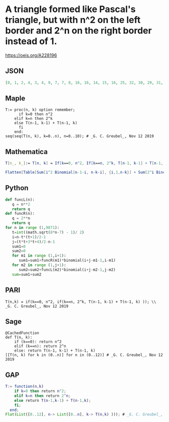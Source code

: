 # A triangle formed like Pascal's triangle, but with n^2 on the left border and 2^n on the right border instead of 1\.
https://oeis.org/A228196
## JSON
```JSON
[0, 1, 2, 4, 3, 4, 9, 7, 7, 8, 16, 16, 14, 15, 16, 25, 32, 30, 29, 31, 32, 36, 57, 62, 59, 60, 63, 64, 49, 93, 119, 121, 119, 123, 127, 128, 64, 142, 212, 240, 240, 242, 250, 255, 256, 81, 206, 354, 452, 480, 482, 492, 505, 511, 512, 100, 287, 560, 806, 932, 962, 974, 997, 1016, 1023, 1024]
```
## Maple
```Maple
T:= proc(n, k) option remember;
      if k=0 then n^2
    elif k=n then 2^k
    else T(n-1, k-1) + T(n-1, k)
      fi
    end:
seq(seq(T(n, k), k=0..n), n=0..10); # _G. C. Greubel_, Nov 12 2019
```
## Mathematica
```Mathematica
T[n_, k_]:= T[n, k] = If[k==0, n^2, If[k==n, 2^k, T[n-1, k-1] + T[n-1, k]]]; Table[T[n, k], {n,0,10}, {k,0,n}]//Flatten (* _G. C. Greubel_, Nov 12 2019 *)
```
```Mathematica
Flatten[Table[Sum[i^2 Binomial[n-1-i, n-k-i], {i,1,n-k}] + Sum[2^i Binomial[n-1-i, k-i], {i,1,k}], {n,0,10}, {k,0,n}]] (* _Greg Dresden_, Aug 06 2022 *)
```
## Python
```Python
def funcL(n):
   q = n**2
   return q
def funcR(n):
   q = 2**n
   return q
for n in range (1,9871):
   t=int((math.sqrt(8*n-7) - 1)/ 2)
   i=n-t*(t+1)/2-1
   j=(t*t+3*t+4)/2-n-1
   sum1=0
   sum2=0
   for m1 in range (1,i+1):
      sum1=sum1+funcR(m1)*binomial(i+j-m1-1,i-m1)
   for m2 in range (1,j+1):
      sum2=sum2+funcL(m2)*binomial(i+j-m2-1,j-m2)
   sum=sum1+sum2
```
## PARI
```PARI
T(n,k) = if(k==0, n^2, if(k==n, 2^k, T(n-1, k-1) + T(n-1, k) )); \\ _G. C. Greubel_, Nov 12 2019
```
## Sage
```Sage
@CachedFunction
def T(n, k):
    if (k==0): return n^2
    elif (k==n): return 2^n
    else: return T(n-1, k-1) + T(n-1, k)
[[T(n, k) for k in (0..n)] for n in (0..12)] # _G. C. Greubel_, Nov 12 2019
```
## GAP
```GAP
T:= function(n,k)
    if k=0 then return n^2;
    elif k=n then return 2^n;
    else return T(n-1,k-1) + T(n-1,k);
    fi;
  end;
Flat(List([0..12], n-> List([0..n], k-> T(n,k) ))); # _G. C. Greubel_, Nov 12 2019
```
